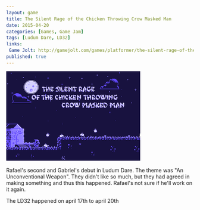 ```yaml
---
layout: game
title: The Silent Rage of the Chicken Throwing Crow Masked Man
date: 2015-04-20
categories: [Games, Game Jam]
tags: [Ludum Dare, LD32]
links: 
 Game Jolt: http://gamejolt.com/games/platformer/the-silent-rage-of-the-chicken-throwing-crow-masked-man/61783/
published: true
---
```

<p><img class=" size-full wp-image-135 alignnone" src="/assets/media/banner.png" alt="TSROTCTCMM Banner" width="360" height="240" /></p>
<p>Rafael's second and Gabriel's debut in Ludum Dare. The theme was "An Unconventional Weapon". They didn't like so much, but they had agreed in making something and thus this happened. Rafael's not sure if he'll work on it again.</p>
<p>The LD32 happened on april 17th to april 20th</p>